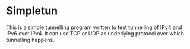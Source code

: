 Simpletun
=========

This is a simple tunnelling program written to test tunnelling of IPv4 and IPv6 over IPv4. It can use TCP or UDP as underlying protocol over which tunnelling happens.
